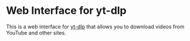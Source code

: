 # Web Interface for yt-dlp

This is a web interface for [yt-dlp](https://github.com/yt-dlp/yt-dlp) that allows you to download videos from YouTube and other sites.